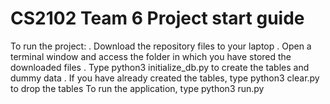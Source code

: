# CS2102 Team 6 Project start guide

To run the project:
. Download the repository files to your laptop
. Open a terminal window and access the folder in which you have stored the downloaded files
. Type python3 initialize_db.py to create the tables and dummy data
. If you have already created the tables, type python3 clear.py to drop the tables
To run the application, type python3 run.py





